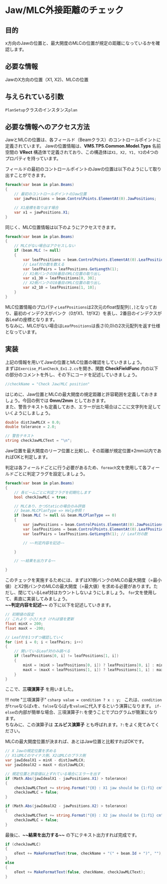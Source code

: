 # Jaw/MLC外接距離のチェック

## 目的

x方向のJawの位置と、最大開度のMLCの位置が規定の距離になっているかを確認します。

## 必要な情報

JawのX方向の位置（X1, X2)、MLCの位置

## 与えられている引数

`PlanSetup`クラスのインスタンス`plan`

## 必要な情報へのアクセス方法

JawとMLCの位置は、各フィールド（Beamクラス）のコントロールポイントに定義されています。
Jawの位置情報は、**VMS.TPS.Common.Model.Typs** 名前空間の **VRect** 構造体で定義されており、この構造体は`X1, X2, Y1, Y2`の4つのプロパティを持っています。

フィールドの最初のコントロールポイントのJawの位置は以下のようにして取り出すことができます。

```csharp
foreach(var beam in plan.Beams)
{
    // 最初のコントロールポイントのJaw位置
    var jawPositions = beam.ControlPoints.ElementAt(0).JawPositions;

    // X1座標を取り出す場合
    var x1 = jawPositions.X1;
}
```

同じく、MLC位置情報は以下のようにアクセスできます。

```csharp
foreach(var beam in plan.Beams)
{
    // MLCがない場合はアクセスしない
    if (beam.MLC != null)
    {
        var leafPositions = beam.ControlPoints.ElementAt(0).LeafPositions;
        // Leaf対の数を数える
        var leafPairs = leafPositions.GetLength(1);
        // X1側バンクの30番目のMLC位置の取り出し
        var x1_30 = leafPositions[0, 30];
        // X2側バンクの10番目のMLC位置の取り出し
        var x2_10 = leafPositions[1, 10];
    }
}
```

MLC位置情報のプロパティ`LeafPositions`は2次元のfloat型配列`[,]`となっており、最初のインデクスがバンク（0がX1、1がX2）を表し、2番目のインデクスが各Leafの座標となります。  
ちなみに、MLCがない場合は`LeafPositions`は長さ(0,0)の2次元配列を返す仕様となっています。

## 実装

上記の情報を用いてJawの位置とMLC位置の確認をしていきましょう。  
まずは`Exercise_PlanCheck_Ex1.2.cs`を開き、関数 **CheckFieldFunc** 内の以下の部分のコメントを外し、その下にコードを記述していきましょう。

```csharp
//checkName = "Check Jaw/MLC position"
```

はじめに、Jaw位置とMLCの最大開度の規定距離と許容範囲を定義しておきましょう。今回の例では **0mm/2mm** としておきます。  
また、警告テキストも定義しておき、エラーが出た場合はここに文字列を足していくようにしましょう。

```csharp
double distJawMLCX = 0.0;
double tolerance = 2.0;

// 警告テキスト
string checkJawMLCText = "\n";
```

Jaw位置を最大開度のリーフ位置と比較し、その距離が規定位置±2mm以内であればOKと判定します。

判定は各フィールドごとに行う必要があるため、`foreach`文を使用して各フィールドごとに判定フラグを設定しましょう。

```csharp
foreach(var beam in plan.Beams)
{
    // 各ビームごとに判定フラグを初期化します
    bool checkJawMLC = true;

    // MLCあり、かつStaticの場合のみ評価
    // beam.MLCPlanType => Help参照！
    if (beam.MLC != null && beam.MLCPlanType == 0)
    {
        var jawPositions = beam.ControlPoints.ElementAt(0).JawPositions;
        var leafPositions = beam.ControlPoints.ElementAt(0).LeafPositions;
        var leafPairs = leafPositions.GetLength(1); // Leaf対の数

        // ~~判定内容を記述~~

    }

    // ~~結果を出力する~~

}
```

このチェックを実施するためには、まずはX1側バンクのMLCの最大開度（=最小値）とX2側バンクのMLCの最大開度（=最大値）を求める必要があります。ただし、閉じているLeaf対はカウントしないようにしましょう。
`for`文を使用して、素直に実装してみましょう。  
**\~\~判定内容を記述\~\~** の下に以下を記述していきます。

```csharp
// 初期値の設定
// これより 小さ/大き ければ値を更新
float minX = 200;
float maxX = -200;

// Leaf対を1つずつ確認していく
for (int i = 0; i < leafPairs; i++)
{
    // 開いているLeaf対のみ調べる
    if (leafPositions[0, i] != leafPositions[1, i])
    {
        minX = (minX > leafPositions[0, i]) ? leafPositions[0, i] : minX;
        maxX = (maxX < leafPositions[1, i]) ? leafPositions[1, i] : maxX;
    }
}
```

ここで、**三項演算子** を用いました。

!!! note "三項演算子"
    ```csharp
    value = condition ? x : y;
    ```
    これは、`condition`が`true`ならば`x`を、`false`ならば`y`を`value`に代入するという演算になります。
    `if-else`の内部が簡単な場合、三項演算子`?:`を使うことでプログラムが簡潔になります。  
    ちなみに、この演算子は **エルビス演算子** とも呼ばれます。`?:`をよく見てみてください。

MLCの最大開度位置が決まれば、あとはJaw位置と比較すればOKです。

```csharp
// X Jawの規定位置を求める
// X1はMLCのマイナス側、X2はMLCのプラス側
var jawIdealX1 = minX - distJawMLCX;
var jawIdealX2 = maxX + distJawMLCX;

// 規定位置と許容値以上ずれている場合にエラーを出す
if (Math.Abs(jawIdealX1 - jawPositions.X1) > tolerance)
{
    checkJawMLCText += string.Format("{0} : X1 jaw should be {1:f1} cm", beam.Id, jawIdealX1/10);
    checkJawMLC = false;
}

if (Math.Abs(jawIdealX2 - jawPositions.X2) > tolerance)
{
    checkJawMLCText += string.Format("{0} : X2 jaw should be {1:f1} cm", beam.Id, jawIdealX2/10);
    checkJawMLC = false;
}
```

最後に、**\~\~結果を出力する\~\~** の下にテキスト出力すれば完成です。

```csharp
if (checkJawMLC)
{
    oText += MakeFormatText(true, checkName + "(" + beam.Id + ")", "");
}
else
{
    oText += MakeFormatText(false, checkName, checkJawMLCText);
}
```